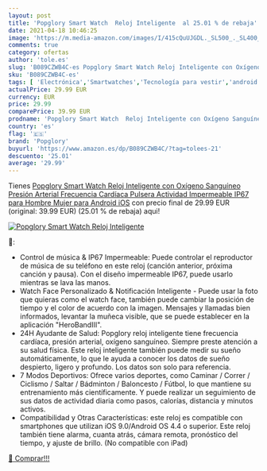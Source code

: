 ```yaml
---
layout: post
title: 'Popglory Smart Watch  Reloj Inteligente  al 25.01 % de rebaja'
date: 2021-04-18 10:46:25
image: 'https://m.media-amazon.com/images/I/415cQuUJGDL._SL500_._SL400_.jpg'
comments: true
category: ofertas
author: 'tole.es'
slug: 'B089CZWB4C-es Popglory Smart Watch Reloj Inteligente con Oxígeno...'
sku: 'B089CZWB4C-es'
tags: [ 'Electrónica','Smartwatches','Tecnología para vestir','android','popglory', ]
actualPrice: 29.99 EUR
currency: EUR
price: 29.99
comparePrice: 39.99 EUR
prodname: 'Popglory Smart Watch  Reloj Inteligente con Oxígeno Sanguíneo Presión Arterial Frecuencia Cardíaca  Pulsera Actividad Impermeable IP67 para Hombre Mujer para Android iOS'
country: 'es'
flag: '🇪🇸'
brand: 'Popglory'
buyurl: 'https://www.amazon.es/dp/B089CZWB4C/?tag=tolees-21'
descuento: '25.01'
average: '29.99'
---
```


Tienes [Popglory Smart Watch  Reloj Inteligente con Oxígeno Sanguíneo Presión Arterial Frecuencia Cardíaca  Pulsera Actividad Impermeable IP67 para Hombre Mujer para Android iOS](https://www.amazon.es/dp/B089CZWB4C/?tag=tolees-21) con precio final de  29.99 EUR (original: 39.99 EUR) (25.01 %  de rebaja) aqui!

[![Popglory Smart Watch  Reloj Inteligente ](https://m.media-amazon.com/images/I/415cQuUJGDL._SL500_._SL400_.jpg)](https://www.amazon.es/dp/B089CZWB4C/?tag=tolees-21)

🔎:

- Control de música & IP67 Impermeable: Puede controlar el reproductor de música de su teléfono en este reloj (canción anterior, próxima canción y pausa). Con el diseño impermeable IP67, puede usarlo mientras se lava las manos.
- Watch Face Personalizado & Notificación Inteligente - Puede usar la foto que quieras como el watch face, también puede cambiar la posición de tiempo y el color de acuerdo con la imagen. Mensajes y llamadas bien informados, levantar la muñeca visible, que se puede establecer en la aplicación "HeroBandIII".
- 24H Ayudante de Salud: Popglory reloj inteligente tiene frecuencia cardíaca, presión arterial, oxígeno sanguíneo. Siempre preste atención a su salud física. Este reloj inteligente también puede medir su sueño automáticamente, lo que le ayuda a conocer los datos de sueño despierto, ligero y profundo. Los datos son solo para referencia.
- 7 Modos Deportivos: Ofrece varios deportes, como Caminar / Correr / Ciclismo / Saltar / Bádminton / Baloncesto / Fútbol, lo que mantiene su entrenamiento más científicamente. Y puede realizar un seguimiento de sus datos de actividad diaria como pasos, calorías, distancia y minutos activos.
- Compatibilidad y Otras Características: este reloj es compatible con smartphones que utilizan iOS 9.0/Android OS 4.4 o superior. Este reloj también tiene alarma, cuanta atrás, cámara remota, pronóstico del tiempo, y ajuste de brillo. (No compatible con iPad)

[🛒 Comprar!!!](https://www.amazon.es/dp/B089CZWB4C/?tag=tolees-21)
